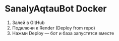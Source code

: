 # SanalyAqtauBot Docker

1. Залей в GitHub
2. Подключи к Render (Deploy from repo)
3. Нажми Deploy — бот и база запустятся вместе